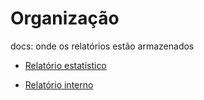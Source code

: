 # Organização

docs: onde os relatórios estão armazenados

- [Relatório estatístico]()

- [Relatório interno]()
